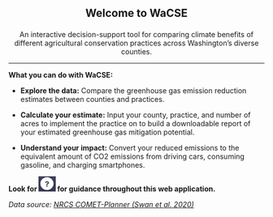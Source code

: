 
<center>
<h2>

Welcome to WaCSE

</center>
</h2>
<center>

An interactive decision-support tool for comparing climate benefits of
different agricultural conservation practices across Washington’s
diverse counties.

</center>
<hr>

**What you can do with WaCSE:**

-   **Explore the data:** Compare the greenhouse gas emission reduction
    estimates between counties and practices.

-   **Calculate your estimate:** Input your county, practice, and number
    of acres to implement the practice on to build a downloadable report
    of your estimated greenhouse gas mitigation potential.

-   **Understand your impact:** Convert your reduced emissions to the
    equivalent amount of CO2 emissions from driving cars, consuming
    gasoline, and charging smartphones.

**Look for
<img src="img/question.png" height="30" alt="Question mark icon" /> for
guidance throughout this web application.**

*Data source: <a href="http://comet-planner.com/" target="_blank">NRCS
COMET-Planner (Swan et al. 2020) </a>*
